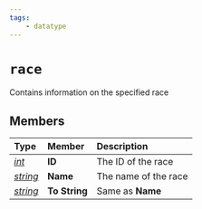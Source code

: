 ```yaml
---
tags:
    - datatype
---
```


# `race`

Contains information on the specified race

## Members

| **Type** | **Member** | **Description** |
| :--- | :--- | :--- |
| [_int_](datatype-int.md) | **ID** | The ID of the race |
| [_string_](datatype-string.md) | **Name** | The name of the race |
| [_string_](datatype-string.md) | **To String** | Same as **Name** |
